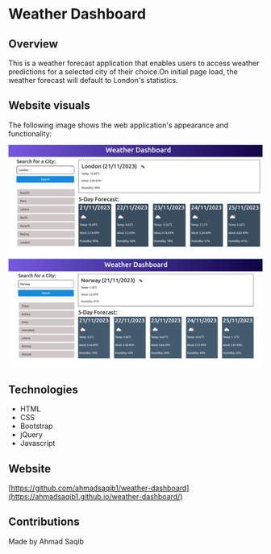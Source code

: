 # Weather Dashboard

## Overview

This is a weather forecast application that enables users to access weather predictions for a selected city of their choice.On initial page load, the weather forecast will default to London's statistics.

## Website visuals

The following image shows the web application's appearance and functionality:

![default statistics](./demo/demo1.png)
![weather dashboard functionality](./demo/demo2.png)

## Technologies

- HTML
- CSS
- Bootstrap
- jQuery
- Javascript

## Website

[https://github.com/ahmadsaqib1/weather-dashboard](https://ahmadsaqib1.github.io/weather-dashboard/)

## Contributions

Made by Ahmad Saqib
